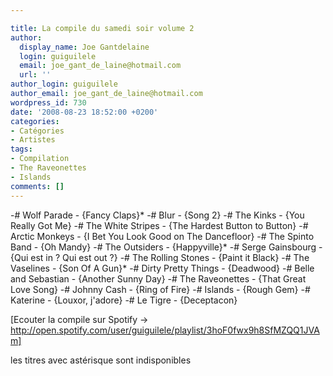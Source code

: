 ```yaml
---

title: La compile du samedi soir volume 2
author:
  display_name: Joe Gantdelaine
  login: guiguilele
  email: joe_gant_de_laine@hotmail.com
  url: ''
author_login: guiguilele
author_email: joe_gant_de_laine@hotmail.com
wordpress_id: 730
date: '2008-08-23 18:52:00 +0200'
categories:
- Catégories
- Artistes
tags:
- Compilation
- The Raveonettes
- Islands
comments: []
---
```

-# Wolf Parade - {Fancy Claps}*
-# Blur - {Song 2}
-# The Kinks - {You Really Got Me}
-# The White Stripes - {The Hardest Button to Button}
-# Arctic Monkeys - {I Bet You Look Good on The Dancefloor}
-# The Spinto Band - {Oh Mandy}
-# The Outsiders - {Happyville}*
-# Serge Gainsbourg - {Qui est in ? Qui est out ?}
-# The Rolling Stones - {Paint it Black}
-# The Vaselines - {Son Of A Gun}*
-# Dirty Pretty Things - {Deadwood}
-# Belle and Sebastian - {Another Sunny Day}
-# The Raveonettes - {That Great Love Song}
-# Johnny Cash - {Ring of Fire}
-# Islands - {Rough Gem}
-# Katerine - {Louxor, j'adore}
-# Le Tigre - {Deceptacon}

[Ecouter la compile sur Spotify -> http://open.spotify.com/user/guiguilele/playlist/3hoF0fwx9h8SfMZQQ1JVAm]

les titres avec astérisque sont indisponibles
